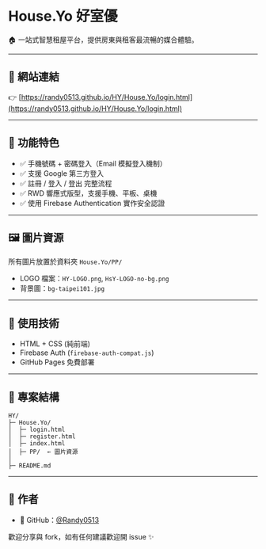 # House.Yo 好室優

🏠 一站式智慧租屋平台，提供房東與租客最流暢的媒合體驗。

---

## 🔗 網站連結
👉 [https://randy0513.github.io/HY/House.Yo/login.html](https://randy0513.github.io/HY/House.Yo/login.html)

---

## 🚀 功能特色
- ✅ 手機號碼 + 密碼登入（Email 模擬登入機制）
- ✅ 支援 Google 第三方登入
- ✅ 註冊 / 登入 / 登出 完整流程
- ✅ RWD 響應式版型，支援手機、平板、桌機
- ✅ 使用 Firebase Authentication 實作安全認證

---

## 🖼️ 圖片資源
所有圖片放置於資料夾 `House.Yo/PP/`
- LOGO 檔案：`HY-LOGO.png`, `HsY-LOGO-no-bg.png`
- 背景圖：`bg-taipei101.jpg`

---

## 🔧 使用技術
- HTML + CSS (純前端)
- Firebase Auth (`firebase-auth-compat.js`)
- GitHub Pages 免費部署

---

## 📁 專案結構
```
HY/
├─ House.Yo/
│  ├─ login.html
│  ├─ register.html
│  ├─ index.html
│  ├─ PP/  ← 圖片資源
│
├─ README.md
```

---

## 🙋 作者
- 👤 GitHub：[@Randy0513](https://github.com/Randy0513)

歡迎分享與 fork，如有任何建議歡迎開 issue ✨

